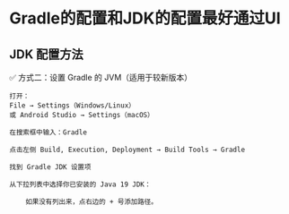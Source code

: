 # Gradle的配置和JDK的配置最好通过UI
## JDK 配置方法
✅ 方式二：设置 Gradle 的 JVM（适用于较新版本）

    打开：
    File → Settings（Windows/Linux）
    或 Android Studio → Settings（macOS）

    在搜索框中输入：Gradle

    点击左侧 Build, Execution, Deployment → Build Tools → Gradle

    找到 Gradle JDK 设置项

    从下拉列表中选择你已安装的 Java 19 JDK：

        如果没有列出来，点右边的 + 号添加路径。